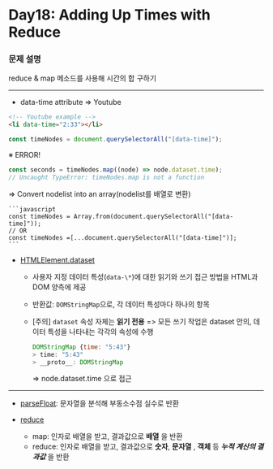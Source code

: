 # Day18: Adding Up Times with Reduce

### 문제 설명

reduce & map 메소드를 사용해 시간의 합 구하기

---

- data-time attribute => Youtube

```html
<!-- Youtube example -->
<li data-time="2:33"></li>
```

```javascript
const timeNodes = document.querySelectorAll("[data-time]");
```

※ ERROR!

```javascript
const seconds = timeNodes.map((node) => node.dataset.time);
// Uncaught TypeError: timeNodes.map is not a function
```

=> Convert nodelist into an array(nodelist를 배열로 변환)

    ```javascript
    const timeNodes = Array.from(document.querySelectorAll("[data-time]"));
    // OR
    const timeNodes =[...document.querySelectorAll("[data-time]")];
    ```

- [HTMLElement.dataset](https://developer.mozilla.org/ko/docs/Web/API/HTMLElement/dataset)

  - 사용자 지정 데이터 특성(`data-\*`)에 대한 읽기와 쓰기 접근 방법을 HTML과 DOM 양측에 제공
  - 반환값: `DOMStringMap`으로, 각 데이터 특성마다 하나의 항목
  - [주의] `dataset` 속성 자체는 **읽기 전용**
    => 모든 쓰기 작업은 dataset 안의, 데이터 특성을 나타내는 각각의 속성에 수행

    ```javascript
    DOMStringMap {time: "5:43"}
    > time: "5:43"
    > __proto__: DOMStringMap
    ```

    => node.dataset.time 으로 접근

---

- [parseFloat](https://developer.mozilla.org/ko/docs/Web/JavaScript/Reference/Global_Objects/parseFloat): 문자열을 분석해 부동소수점 실수로 반환

- [reduce](https://developer.mozilla.org/ko/docs/Web/JavaScript/Reference/Global_Objects/Array/Reduce)

  - map: 인자로 배열을 받고, 결과값으로 **배열** 을 반환
  - reduce: 인자로 배열을 받고, 결과값으로 **숫자**, **문자열** , **객체** 등 **_누적 계산의 결과값_** 을 반환
